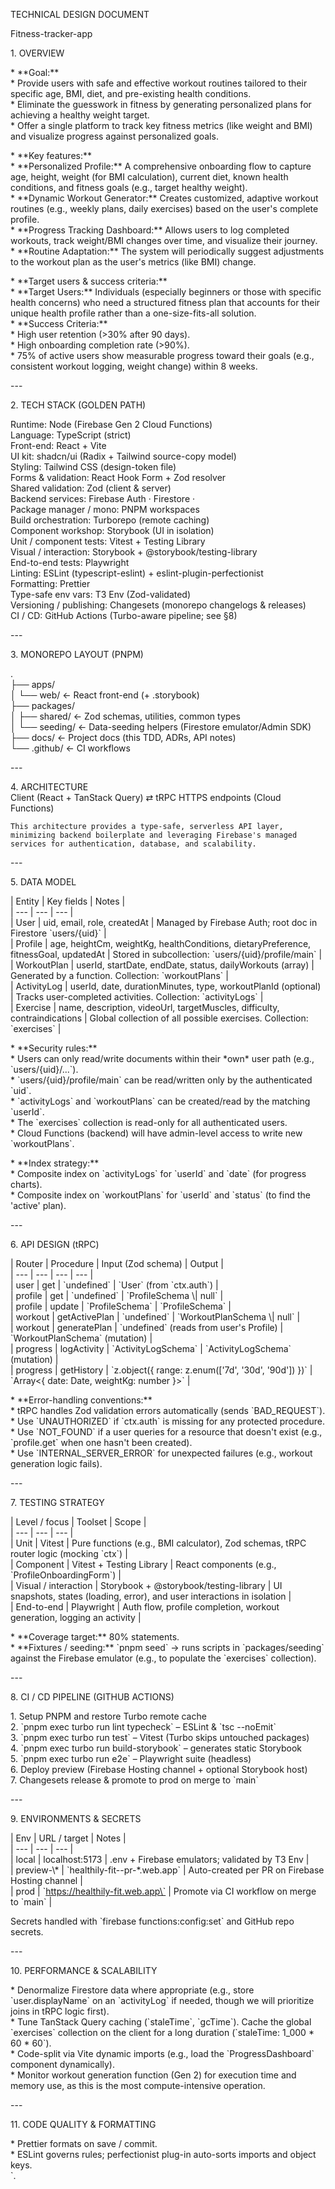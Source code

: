 TECHNICAL DESIGN DOCUMENT

Fitness-tracker-app

1\. OVERVIEW

\* \*\*Goal:\*\*  
    \* Provide users with safe and effective workout routines tailored to their specific age, BMI, diet, and pre-existing health conditions.  
    \* Eliminate the guesswork in fitness by generating personalized plans for achieving a healthy weight target.  
    \* Offer a single platform to track key fitness metrics (like weight and BMI) and visualize progress against personalized goals.

\* \*\*Key features:\*\*  
    \* \*\*Personalized Profile:\*\* A comprehensive onboarding flow to capture age, height, weight (for BMI calculation), current diet, known health conditions, and fitness goals (e.g., target healthy weight).  
    \* \*\*Dynamic Workout Generator:\*\* Creates customized, adaptive workout routines (e.g., weekly plans, daily exercises) based on the user's complete profile.  
    \* \*\*Progress Tracking Dashboard:\*\* Allows users to log completed workouts, track weight/BMI changes over time, and visualize their journey.  
    \* \*\*Routine Adaptation:\*\* The system will periodically suggest adjustments to the workout plan as the user's metrics (like BMI) change.

\* \*\*Target users & success criteria:\*\*  
    \* \*\*Target Users:\*\* Individuals (especially beginners or those with specific health concerns) who need a structured fitness plan that accounts for their unique health profile rather than a one-size-fits-all solution.  
    \* \*\*Success Criteria:\*\*  
        \* High user retention (\>30% after 90 days).  
        \* High onboarding completion rate (\>90%).  
        \* 75% of active users show measurable progress toward their goals (e.g., consistent workout logging, weight change) within 8 weeks.

\---

2\. TECH STACK (GOLDEN PATH)

Runtime:               Node (Firebase Gen 2 Cloud Functions)  
Language:              TypeScript (strict)  
Front-end:             React \+ Vite  
UI kit:                shadcn/ui (Radix \+ Tailwind source-copy model)  
Styling:               Tailwind CSS (design-token file)  
Forms & validation:    React Hook Form \+ Zod resolver  
Shared validation:     Zod (client & server)  
Backend services:      Firebase Auth · Firestore ·   
Package manager / mono: PNPM workspaces  
Build orchestration:   Turborepo (remote caching)  
Component workshop:    Storybook (UI in isolation)  
Unit / component tests: Vitest \+ Testing Library  
Visual / interaction:  Storybook \+ @storybook/testing-library  
End-to-end tests:      Playwright  
Linting:               ESLint (typescript-eslint) \+ eslint-plugin-perfectionist  
Formatting:            Prettier  
Type-safe env vars:    T3 Env (Zod-validated)  
Versioning / publishing: Changesets (monorepo changelogs & releases)  
CI / CD:               GitHub Actions (Turbo-aware pipeline; see §8)

\---

3\. MONOREPO LAYOUT (PNPM)

.  
├── apps/  
│   └── web/            ← React front-end (+ .storybook)        
├── packages/  
│   ├── shared/         ← Zod schemas, utilities, common types  
│   └── seeding/        ← Data-seeding helpers (Firestore emulator/Admin SDK)  
├── docs/               ← Project docs (this TDD, ADRs, API notes)  
└── .github/            ← CI workflows

\---

4\. ARCHITECTURE  
    Client (React \+ TanStack Query) ⇄ tRPC HTTPS endpoints (Cloud Functions)  


    This architecture provides a type-safe, serverless API layer, minimizing backend boilerplate and leveraging Firebase's managed services for authentication, database, and scalability.

\---

5\. DATA MODEL

| Entity | Key fields | Notes |  
| \--- | \--- | \--- |  
| User | uid, email, role, createdAt | Managed by Firebase Auth; root doc in Firestore \`users/{uid}\` |  
| Profile | age, heightCm, weightKg, healthConditions, dietaryPreference, fitnessGoal, updatedAt | Stored in subcollection: \`users/{uid}/profile/main\` |  
| WorkoutPlan | userId, startDate, endDate, status, dailyWorkouts (array) | Generated by a function. Collection: \`workoutPlans\` |  
| ActivityLog | userId, date, durationMinutes, type, workoutPlanId (optional) | Tracks user-completed activities. Collection: \`activityLogs\` |  
| Exercise | name, description, videoUrl, targetMuscles, difficulty, contraindications | Global collection of all possible exercises. Collection: \`exercises\` |

\* \*\*Security rules:\*\*  
    \* Users can only read/write documents within their \*own\* user path (e.g., \`users/{uid}/...\`).  
    \* \`users/{uid}/profile/main\` can be read/written only by the authenticated \`uid\`.  
    \* \`activityLogs\` and \`workoutPlans\` can be created/read by the matching \`userId\`.  
    \* The \`exercises\` collection is read-only for all authenticated users.  
    \* Cloud Functions (backend) will have admin-level access to write new \`workoutPlans\`.

\* \*\*Index strategy:\*\*  
    \* Composite index on \`activityLogs\` for \`userId\` and \`date\` (for progress charts).  
    \* Composite index on \`workoutPlans\` for \`userId\` and \`status\` (to find the 'active' plan).

\---

6\. API DESIGN (tRPC)

| Router | Procedure | Input (Zod schema) | Output |  
| \--- | \--- | \--- | \--- |  
| user | get | \`undefined\` | \`User\` (from \`ctx.auth\`) |  
| profile | get | \`undefined\` | \`ProfileSchema \\| null\` |  
| profile | update | \`ProfileSchema\` | \`ProfileSchema\` |  
| workout | getActivePlan | \`undefined\` | \`WorkoutPlanSchema \\| null\` |  
| workout | generatePlan | \`undefined\` (reads from user's Profile) | \`WorkoutPlanSchema\` (mutation) |  
| progress | logActivity | \`ActivityLogSchema\` | \`ActivityLogSchema\` (mutation) |  
| progress | getHistory | \`z.object({ range: z.enum(\['7d', '30d', '90d'\]) })\` | \`Array\<{ date: Date, weightKg: number }\>\` |

\* \*\*Error-handling conventions:\*\*  
    \* tRPC handles Zod validation errors automatically (sends \`BAD\_REQUEST\`).  
    \* Use \`UNAUTHORIZED\` if \`ctx.auth\` is missing for any protected procedure.  
    \* Use \`NOT\_FOUND\` if a user queries for a resource that doesn't exist (e.g., \`profile.get\` when one hasn't been created).  
    \* Use \`INTERNAL\_SERVER\_ERROR\` for unexpected failures (e.g., workout generation logic fails).

\---

7\. TESTING STRATEGY

| Level / focus | Toolset | Scope |  
| \--- | \--- | \--- |  
| Unit | Vitest | Pure functions (e.g., BMI calculator), Zod schemas, tRPC router logic (mocking \`ctx\`) |  
| Component | Vitest \+ Testing Library | React components (e.g., \`ProfileOnboardingForm\`) |  
| Visual / interaction | Storybook \+ @storybook/testing-library | UI snapshots, states (loading, error), and user interactions in isolation |  
| End-to-end | Playwright | Auth flow, profile completion, workout generation, logging an activity |

\* \*\*Coverage target:\*\* 80% statements.  
\* \*\*Fixtures / seeding:\*\* \`pnpm seed\` → runs scripts in \`packages/seeding\` against the Firebase emulator (e.g., to populate the \`exercises\` collection).

\---

8\. CI / CD PIPELINE (GITHUB ACTIONS)

1\.  Setup PNPM and restore Turbo remote cache  
2\.  \`pnpm exec turbo run lint typecheck\` – ESLint & \`tsc \--noEmit\`  
3\.  \`pnpm exec turbo run test\` – Vitest (Turbo skips untouched packages)  
4\.  \`pnpm exec turbo run build-storybook\` – generates static Storybook  
5\.  \`pnpm exec turbo run e2e\` – Playwright suite (headless)  
6\.  Deploy preview (Firebase Hosting channel \+ optional Storybook host)  
7\.  Changesets release & promote to prod on merge to \`main\`

\---

9\. ENVIRONMENTS & SECRETS

| Env | URL / target | Notes |  
| \--- | \--- | \--- |  
| local | localhost:5173 | .env \+ Firebase emulators; validated by T3 Env |  
| preview-\\\* | \`healthily-fit--pr-\*.web.app\` | Auto-created per PR on Firebase Hosting channel |  
| prod | \`https://healthily-fit.web.app\` | Promote via CI workflow on merge to \`main\` |

Secrets handled with \`firebase functions:config:set\` and GitHub repo secrets.

\---

10\. PERFORMANCE & SCALABILITY

\* Denormalize Firestore data where appropriate (e.g., store \`user.displayName\` on an \`activityLog\` if needed, though we will prioritize joins in tRPC logic first).  
\* Tune TanStack Query caching (\`staleTime\`, \`gcTime\`). Cache the global \`exercises\` collection on the client for a long duration (\`staleTime: 1\_000 \* 60 \* 60\`).  
\* Code-split via Vite dynamic imports (e.g., load the \`ProgressDashboard\` component dynamically).  
\* Monitor workout generation function (Gen 2\) for execution time and memory use, as this is the most compute-intensive operation.

\---

11\. CODE QUALITY & FORMATTING

\* Prettier formats on save / commit.  
\* ESLint governs rules; perfectionist plug-in auto-sorts imports and object keys.  
\`.

